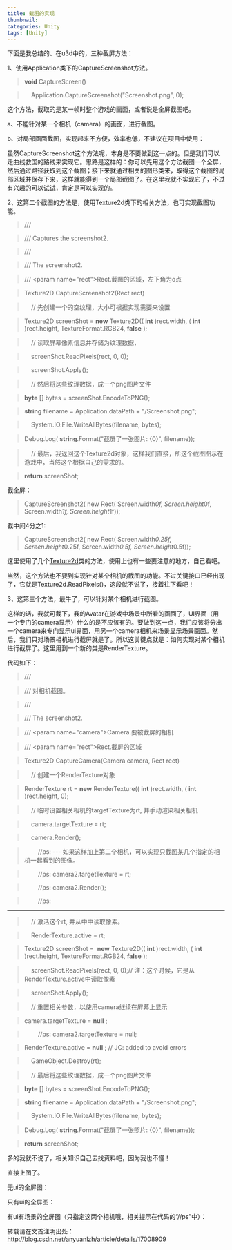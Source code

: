 ```yaml
---
title: 截图的实现
thumbnail: 
categories: Unity
tags: [Unity]
---
```


下面是我总结的、在u3d中的，三种截屏方法：

1、使用Application类下的CaptureScreenshot方法。

> **void** CaptureScreen()

>

>     Application.CaptureScreenshot("Screenshot.png", 0);

这个方法，截取的是某一帧时整个游戏的画面，或者说是全屏截图吧。

a、不能针对某一个相机（camera）的画面，进行截图。

b、对局部画面截图，实现起来不方便，效率也低，不建议在项目中使用：

虽然CaptureScreenshot这个方法呢，本身是不要做到这一点的。但是我们可以走曲线救国的路线来实现它。思路是这样的：你可以先用这个方法截图一个全屏，然后通过路径获取到这个截图；接下来就通过相关的图形类来，取得这个截图的局部区域并保存下来，这样就能得到一个局部截图了。在这里我就不实现它了，不过有兴趣的可以试试，肯定是可以实现的。

2、这第二个截图的方法是，使用Texture2d类下的相关方法，也可实现截图功能。

> /// <summary>

>

> /// Captures the screenshot2.

>

> /// </summary>

>

> /// <returns>The screenshot2.</returns>

>

> /// <param name="rect">Rect.截图的区域，左下角为o点</param>

>

> Texture2D CaptureScreenshot2(Rect rect)

>

>     // 先创建一个的空纹理，大小可根据实现需要来设置

>

> Texture2D screenShot = **new** Texture2D(( **int** )rect.width, ( **int**
)rect.height, TextureFormat.RGB24, **false** );

>

>     // 读取屏幕像素信息并存储为纹理数据，

>

>     screenShot.ReadPixels(rect, 0, 0);

>

>     screenShot.Apply();

>

>     // 然后将这些纹理数据，成一个png图片文件

>

> **byte** [] bytes = screenShot.EncodeToPNG();

>

> **string** filename = Application.dataPath + "/Screenshot.png";

>

>     System.IO.File.WriteAllBytes(filename, bytes);

>

> Debug.Log( **string**.Format("截屏了一张图片: {0}", filename));

>

>     // 最后，我返回这个Texture2d对象，这样我们直接，所这个截图图示在游戏中，当然这个根据自己的需求的。

>

> **return** screenShot;

截全屏：

> CaptureScreenshot2( new Rect( Screen.width*0f, Screen.height*0f,
Screen.width*1f, Screen.height*1f));

截中间4分之1:

> CaptureScreenshot2( new Rect( Screen.width*0.25f, Screen.height*0.25f,
Screen.width*0.5f, Screen.height*0.5f));

这里使用了几个[Texture2d](http://docs.unity3d.com/Documentation/ScriptReference/Texture2D.html)类的方法，使用上也有一些要注意的地方，自己看吧。

当然，这个方法也不要到实现针对某个相机的截图的功能。不过关键接口已经出现了，它就是Texture2d.ReadPixels()，这段就不说了，接着往下看吧！

3、这第三个方法，最牛了，可以针对某个相机进行截图。

这样的话，我就可截下，我的Avatar在游戏中场景中所看的画面了，UI界面（用一个专门的camera显示）什么的是不应该有的。要做到这一点，我们应该将分出一个camera来专门显示ui界面，用另一个camera相机来场景显示场景画面。然后，我们只对场景相机进行截屏就是了。所以这关键点就是：如何实现对某个相机进行截屏了。这里用到一个新的类是RenderTexture。

代码如下：

> /// <summary>

>

> /// 对相机截图。

>

> /// </summary>

>

> /// <returns>The screenshot2.</returns>

>

> /// <param name="camera">Camera.要被截屏的相机</param>

>

> /// <param name="rect">Rect.截屏的区域</param>

>

> Texture2D CaptureCamera(Camera camera, Rect rect)

>

>     // 创建一个RenderTexture对象

>

> RenderTexture rt = **new** RenderTexture(( **int** )rect.width, ( **int**
)rect.height, 0);

>

>     // 临时设置相关相机的targetTexture为rt, 并手动渲染相关相机

>

>     camera.targetTexture = rt;

>

>     camera.Render();

>

>         //ps: --- 如果这样加上第二个相机，可以实现只截图某几个指定的相机一起看到的图像。

>

>         //ps: camera2.targetTexture = rt;

>

>         //ps: camera2.Render();

>

>         //ps:
-------------------------------------------------------------------

>

>     // 激活这个rt, 并从中中读取像素。

>

>     RenderTexture.active = rt;

>

> Texture2D screenShot =  **new** Texture2D(( **int** )rect.width, ( **int**
)rect.height, TextureFormat.RGB24, **false** );

>

>     screenShot.ReadPixels(rect, 0, 0);// 注：这个时候，它是从RenderTexture.active中读取像素

>

>     screenShot.Apply();

>

>     // 重置相关参数，以使用camera继续在屏幕上显示

>

> camera.targetTexture = **null** ;

>

>         //ps: camera2.targetTexture = null;

>

> RenderTexture.active = **null** ; // JC: added to avoid errors

>

>     GameObject.Destroy(rt);

>

>     // 最后将这些纹理数据，成一个png图片文件

>

> **byte** [] bytes = screenShot.EncodeToPNG();

>

> **string** filename = Application.dataPath + "/Screenshot.png";

>

>     System.IO.File.WriteAllBytes(filename, bytes);

>

> Debug.Log( **string**.Format("截屏了一张照片: {0}", filename));

>

> **return** screenShot;

多的我就不说了，相关知识自己去找资料吧，因为我也不懂！

直接上图了。

无ui的全屏图：

只有ui的全屏图：

有ui有场景的全屏图（只指定这两个相机哦，相关提示在代码的“//ps”中）：

转载请在文首注明出处：<http://blog.csdn.net/anyuanlzh/article/details/17008909>

